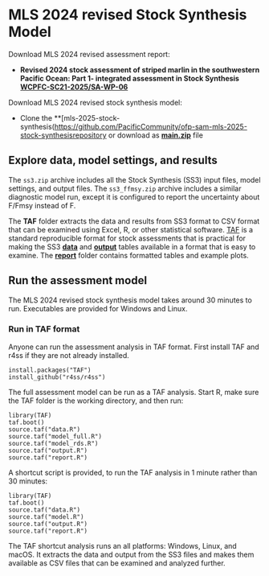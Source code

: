 # MLS 2024 revised Stock Synthesis Model

Download MLS 2024 revised assessment report:

- **Revised 2024 stock assessment of striped marlin in the southwestern Pacific Ocean: Part 1- integrated assessment in Stock Synthesis**\
  **[WCPFC-SC21-2025/SA-WP-06](https://meetings.wcpfc.int/node/26682)**

Download MLS 2024 revised stock synthesis model:

- Clone the **[mls-2025-stock-synthesis(https://github.com/PacificCommunity/ofp-sam-mls-2025-stock-synthesisrepository or download as **[main.zip](https://github.com/PacificCommunity/ofp-sam-swo-2025-diagnostic/archive/refs/heads/main.zip)** file


## Explore data, model settings, and results

The `ss3.zip` archive includes all the Stock Synthesis (SS3) input files, model settings, and output files. The `ss3_ffmsy.zip` archive includes a similar diagnostic model run, except it is configured to report the uncertainty about F/Fmsy instead of F.

The **TAF** folder extracts the data and results from SS3 format to CSV format that can be examined using Excel, R, or other statistical software. [TAF](https://cran.r-project.org/package=TAF) is a standard reproducible format for stock assessments that is practical for making the SS3 **[data](TAF/data)** and **[output](TAF/output)** tables available in a format that is easy to examine. The **[report](TAF/report)** folder contains formatted tables and example plots.

## Run the assessment model

The MLS 2024 revised stock synthesis model takes around 30 minutes to run. Executables are provided for Windows and Linux.

### Run in TAF format

Anyone can run the assessment analysis in TAF format. First install TAF and r4ss if they are not already installed.

```
install.packages("TAF")
install_github("r4ss/r4ss")
```

The full assessment model can be run as a TAF analysis. Start R, make sure the TAF folder is the working directory, and then run:

```
library(TAF)
taf.boot()
source.taf("data.R")
source.taf("model_full.R")
source.taf("model_rds.R")
source.taf("output.R")
source.taf("report.R")
```

A shortcut script is provided, to run the TAF analysis in 1 minute rather than 30 minutes:

```
library(TAF)
taf.boot()
source.taf("data.R")
source.taf("model.R")
source.taf("output.R")
source.taf("report.R")
```

The TAF shortcut analysis runs an all platforms: Windows, Linux, and macOS. It extracts the data and output from the SS3 files and makes them available as CSV files that can be examined and analyzed further.
